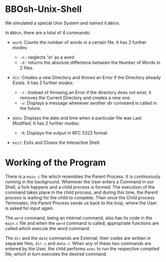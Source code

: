 # BBOsh-Unix-Shell
We simulated a special Unix System and named it `BBOsh`.

In `BBOsh`, there are a total of 4 commands:

* `word`: Counts the number of words in a certain file. It has 2 further modes:
  - `-n` : neglects ‘\n’ as a word
  - `-d` : returns the absolute difference between the Number of Words in 2 files.

* `dir`: Creates a new Directory and throws an Error if the Directory already Exists. It has 2 further modes:
  - `-r` : Instead of throwing an Error if the directory does not exist, it removes the Current Directory and creates a new one.
  - `-v`: Displays a message whenever another dir command is called in the future.

* `date`: Displays the date and time when a particular file was Last Modified. It has 2 further modes:
  - `-R`: Displays the output in RFC 5322 format

* `exit`: Exits and Closes the Interactive Shell.


# Working of the Program

There is a `main.c` file which resembles the Parent Process. It is continuously running in the background. Whenever the User enters a Command in our Shell, a fork happens and a child process is formed. The execution of the command takes place in the child process, and during this time, the Parent process is waiting for the child to complete. Then once the Child process Terminates, the Parent Process sends us back to the loop, where the User is asked for input again.

The `word` command, being an internal command, also has its code in the `main.c` file and when the `word` command is called, appropriate functions are called which execute the word command.

The `dir` and the `date` commands are External; their codes are written in separate files, `dir.c` and `date.c`. When any of these two commands are entered by the User, the child performs `exec` to run the respective compiled file, which in turn executes the desired command.
